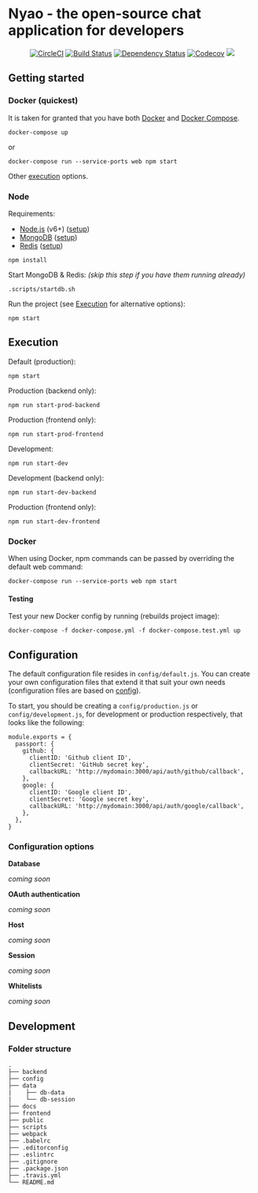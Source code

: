 # Nyao - the open-source chat application for developers

<p align="center">
  <a href="https://circleci.com/gh/zurfyx/nyao"><img src="https://circleci.com/gh/zurfyx/nyao.svg?style=shield&circle-token=989c19693484a1e864875e0aa3f826d57cd2a235" alt="CircleCI" /></a>
  <a href="https://travis-ci.com/zurfyx/nyao"><img src="https://travis-ci.com/zurfyx/nyao.svg?token=kXP2msyJWy3GocoENpsq&branch=master" alt="Build Status" /></a>
  <a href="https://dependencyci.com/github/zurfyx/nyao"><img src="https://dependencyci.com/github/zurfyx/nyao/badge" alt="Dependency Status" /></a>
  <a href="https://codecov.io/gh/zurfyx/nyao"><img src="https://codecov.io/gh/zurfyx/nyao/branch/master/graph/badge.svg?token=fqr6VP4POE" alt="Codecov" /></a>
  <a href="https://codeclimate.com/repos/588ce93fc323540054000f72/feed"><img src="https://codeclimate.com/repos/588ce93fc323540054000f72/badges/6af06015c038b1ef6f6c/gpa.svg" /></a>
</p>

## Getting started

### Docker (quickest)

It is taken for granted that you have both [Docker](https://docs.docker.com/engine/installation/) and [Docker Compose](https://docs.docker.com/compose/install/).

```
docker-compose up
```
or

```
docker-compose run --service-ports web npm start
```

Other [execution](#execution) options.

### Node

Requirements:

- [Node.js](https://nodejs.org) (v6+) ([setup](https://nodejs.org/en/download/package-manager/#debian-and-ubuntu-based-linux-distributions))
- [MongoDB](https://www.mongodb.com/) ([setup](https://www.digitalocean.com/community/tutorials/how-to-install-mongodb-on-ubuntu-16-04))
- [Redis](https://redis.io) ([setup](https://www.digitalocean.com/community/tutorials/how-to-install-and-configure-redis-on-ubuntu-16-04))

```
npm install
```

Start MongoDB & Redis: *(skip this step if you have them running already)*

```
.scripts/startdb.sh
```

Run the project (see [Execution](#execution) for alternative options):

```
npm start
```

## Execution

Default (production):

`npm start`

Production (backend only):

`npm run start-prod-backend`

Production (frontend only):

`npm run start-prod-frontend`

Development:

`npm run start-dev`

Development (backend only):

`npm run start-dev-backend`

Production (frontend only):

`npm run start-dev-frontend`

### Docker

When using Docker, npm commands can be passed by overriding the default web command:

```
docker-compose run --service-ports web npm start
```

#### Testing

Test your new Docker config by running (rebuilds project image):

```
docker-compose -f docker-compose.yml -f docker-compose.test.yml up
```

## Configuration

The default configuration file resides in `config/default.js`.
You can create your own configuration files that extend it that suit your own needs
(configuration files are based on [config](https://github.com/lorenwest/node-config)).

To start, you should be creating a `config/production.js` or `config/development.js`, for
development or production respectively, that looks like the following:

```
module.exports = {
  passport: {
    github: {
      clientID: 'Github client ID',
      clientSecret: 'GitHub secret key',
      callbackURL: 'http://mydomain:3000/api/auth/github/callback',
    },
    google: {
      clientID: 'Google client ID',
      clientSecret: 'Google secret key',
      callbackURL: 'http://mydomain:3000/api/auth/google/callback',
    },
  },
}
```

### Configuration options

**Database**

*coming soon*

**OAuth authentication**

*coming soon*

**Host**

*coming soon*

**Session**

*coming soon*

**Whitelists**

*coming soon*

## Development

### Folder structure

```
.
├── backend
├── config
├── data
|    ├── db-data
|    └── db-session
├── docs
├── frontend
├── public
├── scripts
├── webpack
├── .babelrc
├── .editorconfig
├── .eslintrc
├── .gitignore
├── .package.json
├── .travis.yml
└── README.md
```